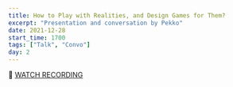 ```yaml
---
title: How to Play with Realities, and Design Games for Them?
excerpt: "Presentation and conversation by Pekko"
date: 2021-12-28
start_time: 1700
tags: ["Talk", "Convo"]
day: 2
---
```


🎥 [WATCH RECORDING](https://drive.google.com/file/d/14eHoAnvvcwyQ5lkP4tBUIBZWtmut8hMf)
